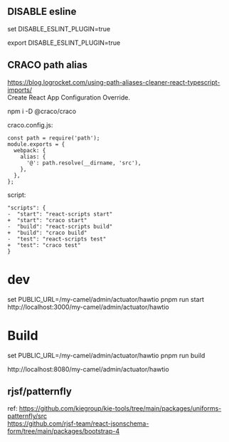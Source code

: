 ## DISABLE esline

set DISABLE_ESLINT_PLUGIN=true

export DISABLE_ESLINT_PLUGIN=true

## CRACO path alias

https://blog.logrocket.com/using-path-aliases-cleaner-react-typescript-imports/  
Create React App Configuration Override.

npm i -D @craco/craco

craco.config.js:

```
const path = require('path');
module.exports = {
  webpack: {
    alias: {
      '@': path.resolve(__dirname, 'src'),
    },
  },
};
```

script:

```
"scripts": {
-  "start": "react-scripts start"
+  "start": "craco start"
-  "build": "react-scripts build"
+  "build": "craco build"
-  "test": "react-scripts test"
+  "test": "craco test"
}
```

# dev

set PUBLIC_URL=/my-camel/admin/actuator/hawtio
pnpm run start
http://localhost:3000/my-camel/admin/actuator/hawtio

# Build

set PUBLIC_URL=/my-camel/admin/actuator/hawtio
pnpm run build

http://localhost:8080/my-camel/admin/actuator/hawtio

## rjsf/patternfly

ref:
https://github.com/kiegroup/kie-tools/tree/main/packages/uniforms-patternfly/src  
 https://github.com/rjsf-team/react-jsonschema-form/tree/main/packages/bootstrap-4
